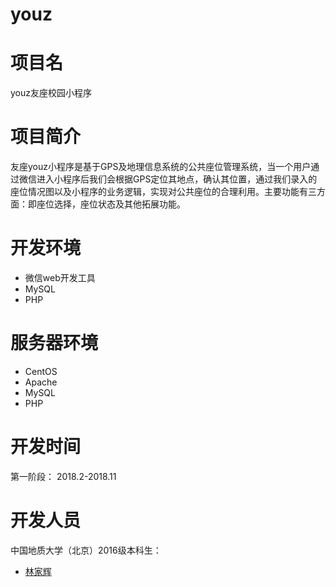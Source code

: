 # youz

# 项目名
youz友座校园小程序

# 项目简介
友座youz小程序是基于GPS及地理信息系统的公共座位管理系统，当一个用户通过微信进入小程序后我们会根据GPS定位其地点，确认其位置，通过我们录入的座位情况图以及小程序的业务逻辑，实现对公共座位的合理利用。主要功能有三方面：即座位选择，座位状态及其他拓展功能。

# 开发环境
- 微信web开发工具
- MySQL
- PHP

# 服务器环境
- CentOS
- Apache
- MySQL
- PHP

# 开发时间
第一阶段：
2018.2-2018.11

# 开发人员
中国地质大学（北京）2016级本科生：
- [林家辉](https://github.com/fcxl9876/)
